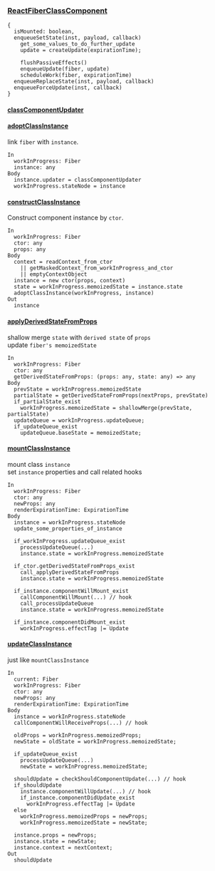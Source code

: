 ### [ReactFiberClassComponent](https://github.com/facebook/react/blob/v16.6.3/packages/react-reconciler/src/ReactFiberClassComponent.js)

```
{
  isMounted: boolean,
  enqueueSetState(inst, payload, callback)
    get_some_values_to_do_further_update
    update = createUpdate(expirationTime);

    flushPassiveEffects()
    enqueueUpdate(fiber, update)
    scheduleWork(fiber, expirationTime)
  enqueueReplaceState(inst, payload, callback)
  enqueueForceUpdate(inst, callback)
}
```


####  [classComponentUpdater](https://github.com/facebook/react/blob/v16.6.3/packages/react-reconciler/src/ReactFiberClassComponent.js#L187)

#### [adoptClassInstance](https://github.com/facebook/react/blob/v16.6.3/packages/react-reconciler/src/ReactFiberClassComponent.js#L502)
link `fiber` with `instance`.
```
In 
  workInProgress: Fiber
  instance: any
Body
  instance.updater = classComponentUpdater
  workInProgress.stateNode = instance
```

#### [constructClassInstance](https://github.com/facebook/react/blob/v16.6.3/packages/react-reconciler/src/ReactFiberClassComponent.js#L512)
Construct component instance by `ctor`.
```
In
  workInProgress: Fiber
  ctor: any
  props: any
Body
  context = readContext_from_ctor
    || getMaskedContext_from_workInProgress_and_ctor
    || emptyContextObject
  instance = new ctor(props, context)
  state = workInProgress.memoizedState = instance.state
  adoptClassInstance(workInProgress, instance)
Out
  instance
```

#### [applyDerivedStateFromProps](https://github.com/facebook/react/blob/v16.6.3/packages/react-reconciler/src/ReactFiberClassComponent.js#L148)
shallow merge `state` with `derived state` of `props`  
update `fiber's memoizedState`
```
In
  workInProgress: Fiber
  ctor: any
  getDerivedStateFromProps: (props: any, state: any) => any
Body
  prevState = workInProgress.memoizedState
  partialState = getDerivedStateFromProps(nextProps, prevState)
  if_partialState_exist
    workInProgress.memoizedState = shallowMerge(prevState, partialState)
  updateQueue = workInProgress.updateQueue;
  if_updateQueue_exist
    updateQueue.baseState = memoizedState;
```

#### [mountClassInstance](https://github.com/facebook/react/blob/v16.6.3/packages/react-reconciler/src/ReactFiberClassComponent.js#L725)
mount class `instance`  
set `instance` properties and call related hooks
```
In
  workInProgress: Fiber
  ctor: any
  newProps: any
  renderExpirationTime: ExpirationTime
Body
  instance = workInProgress.stateNode
  update_some_properties_of_instance

  if_workInProgress.updateQueue_exist
    processUpdateQueue(...)
    instance.state = workInProgress.memoizedState

  if_ctor.getDerivedStateFromProps_exist
    call_applyDerivedStateFromProps
    instance.state = workInProgress.memoizedState

  if_instance.componentWillMount_exist
    callComponentWillMount(...) // hook
    call_processUpdateQueue
    instance.state = workInProgress.memoizedState
  
  if_instance.componentDidMount_exist
    workInProgress.effectTag |= Update
```

#### [updateClassInstance](https://github.com/facebook/react/blob/v16.6.3/packages/react-reconciler/src/ReactFiberClassComponent.js#L980)
just like `mountClassInstance`
```
In
  current: Fiber
  workInProgress: Fiber
  ctor: any
  newProps: any
  renderExpirationTime: ExpirationTime
Body
  instance = workInProgress.stateNode
  callComponentWillReceiveProps(...) // hook

  oldProps = workInProgress.memoizedProps;
  newState = oldState = workInProgress.memoizedState;

  if_updateQueue_exist
    processUpdateQueue(...)
    newState = workInProgress.memoizedState;

  shouldUpdate = checkShouldComponentUpdate(...) // hook
  if_shouldUpdate
    instance.componentWillUpdate(...) // hook
    if_instance.componentDidUpdate_exist
      workInProgress.effectTag |= Update
  else
    workInProgress.memoizedProps = newProps;
    workInProgress.memoizedState = newState;
  
  instance.props = newProps;
  instance.state = newState;
  instance.context = nextContext;
Out
  shouldUpdate
```
